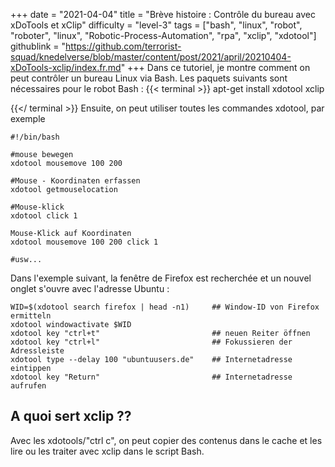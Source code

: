 +++
date = "2021-04-04"
title = "Brève histoire : Contrôle du bureau avec xDoTools et xClip"
difficulty = "level-3"
tags = ["bash", "linux", "robot", "roboter", "linux", "Robotic-Process-Automation", "rpa", "xclip", "xdotool"]
githublink = "https://github.com/terrorist-squad/knedelverse/blob/master/content/post/2021/april/20210404-xDoTools-xclip/index.fr.md"
+++
Dans ce tutoriel, je montre comment on peut contrôler un bureau Linux via Bash. Les paquets suivants sont nécessaires pour le robot Bash :
{{< terminal >}}
apt-get install xdotool xclip

{{</ terminal >}}
Ensuite, on peut utiliser toutes les commandes xdotool, par exemple
```
#!/bin/bash

#mouse bewegen
xdotool mousemove 100 200 

#Mouse - Koordinaten erfassen
xdotool getmouselocation 

#Mouse-klick
xdotool click 1 

Mouse-Klick auf Koordinaten
xdotool mousemove 100 200 click 1 

#usw...

```
Dans l'exemple suivant, la fenêtre de Firefox est recherchée et un nouvel onglet s'ouvre avec l'adresse Ubuntu :
```
WID=$(xdotool search firefox | head -n1)     ## Window-ID von Firefox ermitteln
xdotool windowactivate $WID
xdotool key "ctrl+t"                         ## neuen Reiter öffnen
xdotool key "ctrl+l"                         ## Fokussieren der Adressleiste
xdotool type --delay 100 "ubuntuusers.de"    ## Internetadresse eintippen
xdotool key "Return"                         ## Internetadresse aufrufen 

```

## A quoi sert xclip ??
Avec les xdotools/"ctrl c", on peut copier des contenus dans le cache et les lire ou les traiter avec xclip dans le script Bash.

